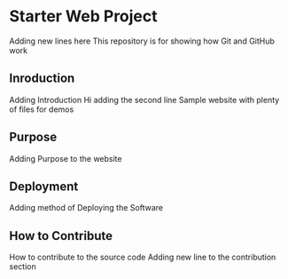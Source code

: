 # Starter Web Project
Adding new lines here
This repository is for showing how Git and GitHub work

## Inroduction
Adding Introduction 
Hi adding the second line
Sample website with plenty of files for demos

## Purpose
Adding Purpose to the website

## Deployment
Adding method of Deploying the Software


## How to Contribute
How to contribute to the source code
Adding new line to the contribution section
